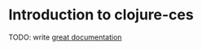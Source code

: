 # Introduction to clojure-ces

TODO: write [great documentation](http://jacobian.org/writing/what-to-write/)
